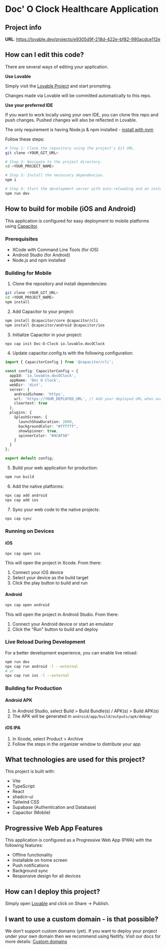 
# Doc' O Clock Healthcare Application

## Project info

**URL**: https://lovable.dev/projects/e9305d9f-218d-422e-bf82-990acdce112e

## How can I edit this code?

There are several ways of editing your application.

**Use Lovable**

Simply visit the [Lovable Project](https://lovable.dev/projects/e9305d9f-218d-422e-bf82-990acdce112e) and start prompting.

Changes made via Lovable will be committed automatically to this repo.

**Use your preferred IDE**

If you want to work locally using your own IDE, you can clone this repo and push changes. Pushed changes will also be reflected in Lovable.

The only requirement is having Node.js & npm installed - [install with nvm](https://github.com/nvm-sh/nvm#installing-and-updating)

Follow these steps:

```sh
# Step 1: Clone the repository using the project's Git URL.
git clone <YOUR_GIT_URL>

# Step 2: Navigate to the project directory.
cd <YOUR_PROJECT_NAME>

# Step 3: Install the necessary dependencies.
npm i

# Step 4: Start the development server with auto-reloading and an instant preview.
npm run dev
```

## How to build for mobile (iOS and Android)

This application is configured for easy deployment to mobile platforms using [Capacitor](https://capacitorjs.com/).

### Prerequisites

- XCode with Command Line Tools (for iOS)
- Android Studio (for Android)
- Node.js and npm installed

### Building for Mobile

1. Clone the repository and install dependencies:

```sh
git clone <YOUR_GIT_URL>
cd <YOUR_PROJECT_NAME>
npm install
```

2. Add Capacitor to your project:

```sh
npm install @capacitor/core @capacitor/cli
npm install @capacitor/android @capacitor/ios
```

3. Initialize Capacitor in your project:

```sh
npx cap init Doc-O-Clock io.lovable.docOClock
```

4. Update capacitor.config.ts with the following configuration:

```typescript
import { CapacitorConfig } from '@capacitor/cli';

const config: CapacitorConfig = {
  appId: 'io.lovable.docOClock',
  appName: 'Doc O Clock',
  webDir: 'dist',
  server: {
    androidScheme: 'https',
    url: 'https://YOUR_DEPLOYED_URL', // Add your deployed URL when available
    cleartext: true
  },
  plugins: {
    SplashScreen: {
      launchShowDuration: 2000,
      backgroundColor: "#ffffff",
      showSpinner: true,
      spinnerColor: "#4CAF50"
    }
  }
};

export default config;
```

5. Build your web application for production:

```sh
npm run build
```

6. Add the native platforms:

```sh
npx cap add android
npx cap add ios
```

7. Sync your web code to the native projects:

```sh
npx cap sync
```

### Running on Devices

#### iOS

```sh
npx cap open ios
```

This will open the project in Xcode. From there:
1. Connect your iOS device
2. Select your device as the build target
3. Click the play button to build and run

#### Android

```sh
npx cap open android
```

This will open the project in Android Studio. From there:
1. Connect your Android device or start an emulator
2. Click the "Run" button to build and deploy

### Live Reload During Development

For a better development experience, you can enable live reload:

```sh
npm run dev
npx cap run android -l --external
# or
npx cap run ios -l --external
```

### Building for Production

#### Android APK

1. In Android Studio, select Build > Build Bundle(s) / APK(s) > Build APK(s)
2. The APK will be generated in `android/app/build/outputs/apk/debug/`

#### iOS IPA

1. In Xcode, select Product > Archive
2. Follow the steps in the organizer window to distribute your app

## What technologies are used for this project?

This project is built with:

- Vite
- TypeScript
- React
- shadcn-ui
- Tailwind CSS
- Supabase (Authentication and Database)
- Capacitor (Mobile)

## Progressive Web App Features

This application is configured as a Progressive Web App (PWA) with the following features:

- Offline functionality
- Installable on home screen
- Push notifications
- Background sync
- Responsive design for all devices

## How can I deploy this project?

Simply open [Lovable](https://lovable.dev/projects/e9305d9f-218d-422e-bf82-990acdce112e) and click on Share -> Publish.

## I want to use a custom domain - is that possible?

We don't support custom domains (yet). If you want to deploy your project under your own domain then we recommend using Netlify. Visit our docs for more details: [Custom domains](https://docs.lovable.dev/tips-tricks/custom-domain/)
